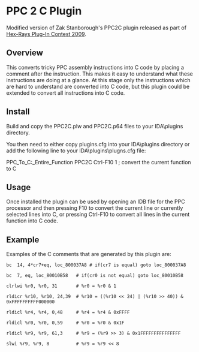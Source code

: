 PPC 2 C Plugin
==============
Modified version of Zak Stanborough's PPC2C plugin released as part of [Hex-Rays Plug-In Contest 2009](https://www.hex-rays.com/contests/2009/).

Overview
--------

This converts tricky PPC assembly instructions into C code by placing a comment
after the instruction. This makes it easy to understand what these instructions
are doing at a glance. At this stage only the instructions which are hard to
understand are converted into C code, but this plugin could be extended to
convert all instructions into C code.

Install
-------

Build and copy the PPC2C.plw and PPC2C.p64 files to your IDA\plugins directory.

You then need to either copy plugins.cfg into your IDA\plugins directory or add
the following line to your IDA\plugins\plugns.cfg file:

PPC_To_C:_Entire_Function		PPC2C		Ctrl-F10	1	; convert the current function to C

Usage
-----

Once installed the plugin can be used by opening an IDB file for the PPC
processor and then pressing F10 to convert the current line or currently
selected lines into C, or pressing Ctrl-F10 to convert all lines in the
current function into C code.

Example
-------

Examples of the C comments that are generated by this plugin are:

    bc  14, 4*cr7+eq, loc_800037A8 # if(cr7 is equal) goto loc_800037A8

    bc  7, eq, loc_80010B58   # if(cr0 is not equal) goto loc_80010B58

    clrlwi %r0, %r0, 31       # %r0 = %r0 & 1

    rldicr %r10, %r10, 24,39  # %r10 = ((%r10 << 24) | (%r10 >> 40)) & 0xFFFFFFFFFF000000

    rldicl %r4, %r4, 0,48     # %r4 = %r4 & 0xFFFF

    rldicl %r0, %r0, 0,59     # %r0 = %r0 & 0x1F

    rldicl %r9, %r9, 61,3     # %r9 = (%r9 >> 3) & 0x1FFFFFFFFFFFFFFF

    slwi %r9, %r9, 8          # %r9 = %r9 << 8

